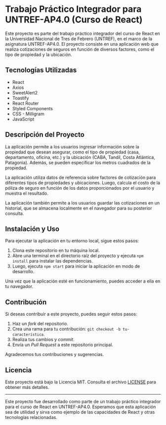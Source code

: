 # Trabajo Práctico Integrador para UNTREF-AP4.0 (Curso de React)

Este proyecto es parte del trabajo práctico integrador del curso de React en la Universidad Nacional de Tres de Febrero (UNTREF), en el marco de la asignatura UNTREF-AP4.0. El proyecto consiste en una aplicación web que realiza cotizaciones de seguros en función de diversos factores, como el tipo de propiedad y la ubicación.

## Tecnologías Utilizadas

- React
- Axios
- SweetAlert2
- Toastify
- React Router
- Styled Components
- CSS - Milligram
- JavaScript

## Descripción del Proyecto

La aplicación permite a los usuarios ingresar información sobre la propiedad que desean asegurar, como el tipo de propiedad (casa, departamento, oficina, etc.) y la ubicación (CABA, Tandil, Costa Atlántica, Patagonia). Además, se pueden especificar los metros cuadrados de la propiedad.

La aplicación utiliza datos de referencia sobre factores de cotización para diferentes tipos de propiedades y ubicaciones. Luego, calcula el costo de la póliza de seguro en función de los datos proporcionados por el usuario y muestra el resultado.

La aplicación también permite a los usuarios guardar las cotizaciones en un historial, que se almacena localmente en el navegador para su posterior consulta.

## Instalación y Uso

Para ejecutar la aplicación en tu entorno local, sigue estos pasos:

1. Clona este repositorio en tu máquina local.
2. Abre una terminal en el directorio raíz del proyecto y ejecuta `npm install` para instalar las dependencias.
3. Luego, ejecuta `npm start` para iniciar la aplicación en modo de desarrollo.

Una vez que la aplicación esté en funcionamiento, puedes acceder a ella en tu navegador.

## Contribución

Si deseas contribuir a este proyecto, puedes seguir estos pasos:

1. Haz un *fork* del repositorio.
2. Crea una rama para tu contribución: `git checkout -b tu-característica`.
3. Realiza tus cambios y *commit*.
4. Envía un *Pull Request* a este repositorio principal.

Agradecemos tus contribuciones y sugerencias.

## Licencia

Este proyecto está bajo la Licencia MIT. Consulta el archivo [LICENSE](LICENSE) para obtener más detalles.

---

Este proyecto fue desarrollado como parte de un trabajo práctico integrador para el curso de React en UNTREF-AP4.0. Esperamos que esta aplicación sea de utilidad y sirva como ejemplo de las capacidades de React y otras tecnologías relacionadas.

